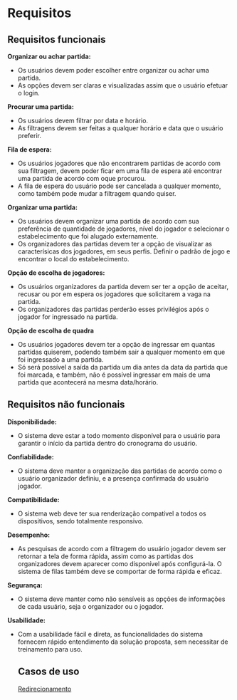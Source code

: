 # Requisitos

## Requisitos funcionais
**Organizar ou achar partida:**
- Os usuários devem poder escolher entre organizar ou achar uma partida.
- As opções devem ser claras e visualizadas assim que o usuário efetuar o login.

**Procurar uma partida:**
- Os usuários devem filtrar por data e horário.
- As filtragens devem ser feitas a qualquer horário e data que o usuário preferir.
  
**Fila de espera:**
- Os usuários jogadores que não encontrarem partidas de acordo com sua filtragem, devem poder ficar em uma fila de espera até encontrar uma partida de acordo com oque procurou.
- A fila de espera do usuário pode ser cancelada a qualquer momento, como também pode mudar a filtragem quando quiser.
  
**Organizar uma partida:**
- Os usuários devem organizar uma partida de acordo com sua preferência de quantidade de jogadores, nível do jogador e selecionar o estabelecimento que foi alugado externamente.
- Os organizadores das partidas devem ter a opção de visualizar as caracterísicas dos jogadores, em seus perfis. Definir o padrão de jogo e encontrar o local do estabelecimento.

**Opção de escolha de jogadores:**
- Os usuários organizadores da partida devem ser ter a opção de aceitar, recusar ou por em espera os jogadores que solicitarem a vaga na partida.
- Os organizadores das partidas perderão esses privilégios após o jogador for ingressado na partida.

**Opção de escolha de quadra**
- Os usuários jogadores devem ter a opção de ingressar em quantas partidas quiserem, podendo também sair a qualquer momento em que foi ingressado a uma partida.
- Só será possível a saída da partida um dia antes da data da partida que foi marcada, e também, não é possível ingressar em mais de uma partida que acontecerá na mesma data/horário.

## Requisitos não funcionais

**Disponibilidade:**
- O sistema deve estar a todo momento disponível para o usuário para garantir o início da partida dentro do cronograma do usuário.

**Confiabilidade:**
- O sistema deve manter a organização das partidas de acordo como o usuário organizador definiu, e a presença confirmada do usuário jogador.

**Compatibilidade:**
- O sistema web deve ter sua renderização compatível a todos os dispositivos, sendo totalmente responsivo.

**Desempenho:**
- As pesquisas de acordo com a filtragem do usuário jogador devem ser retornar a tela de forma rápida, assim como as partidas dos organizadores devem aparecer como disponível após configurá-la. O sistema de filas também deve se comportar de forma rápida e eficaz.

**Segurança:**
- O sistema deve manter como não sensíveis as opções de informações de cada usuário, seja o organizador ou o jogador.

**Usabilidade:**
- Com a usabilidade fácil e direta, as funcionalidades do sistema fornecem rápido entendimento da solução proposta, sem necessitar de treinamento para uso.

  ## Casos de uso
  [Redirecionamento](/files/casos-de-uso.png)


